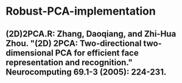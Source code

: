 # Robust-PCA-implementation
## (2D)2PCA.R:  Zhang, Daoqiang, and Zhi-Hua Zhou. "(2D) 2PCA: Two-directional two-dimensional PCA for efficient face representation and recognition." Neurocomputing 69.1-3 (2005): 224-231.
